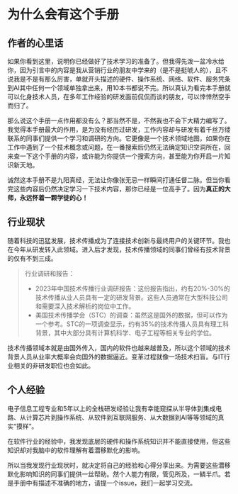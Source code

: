 # 为什么会有这个手册

## 作者的心里话
如果你看到这里，说明你已经做好了技术学习的准备了。但我得先泼一盆冷水给你，因为引言中的内容是我从营销行业的朋友中学来的（是不是挺唬人的），且不说我是不是有那么厉害，单就开头描述的硬件、操作系统、网络、软件、服务凭条到AI其中任何一个领域单独拿出来，用10本书都说不完。所以真认为看完本手册就可以化身技术人员，在多年工作经验的研发面前侃侃而谈的朋友，可以悻悻然空手而归了。

那么说这个手册一点作用都没有么？那当然不是，不然我也不会下大精力编写了。我觉得本手册最大的作用，是为没有经历过研发，工作内容却与研发有着千丝万缕联系的同事们提供一个学习和调研的方向。它更像是一个技术领域地图，如果你在工作中遇到了一个技术概念或问题，在一番搜索后仍然无法确定知识空洞所在，回来查一下这个手册的内容，或许能为你提供一个搜索方向，甚至能为你开启一片知识新天地。

诚然这本手册不是九阳真经，无法让你像张无忌一样瞬间打通任督二脉。但当你看完这些内容后仍然决定学习一下技术内容，那你已经是一位高手了。因为**真正的大师，永远怀着一颗学徒的心！**

## 行业现状
随着科技的迅猛发展，技术传播成为了连接技术创新与最终用户的关键环节。我也在今年从研发转入此领域。进入后才发现，技术传播领域的同事们曾经有技术背景的仅有不到三成。
> 行业调研和报告：
> * 2023年中国技术传播行业调研报告：这份报告指出，约有20%-30%的技术传播从业人员具有一定的研发背景。这些人员通常在大型科技公司和需要深入技术解析的岗位中工作。
> * 美国技术传播学会（STC）的调查：虽然这是国外的数据，但可以作为一个参考。STC的一项调查显示，约有35%的技术传播人员具有理工科背景，其中大部分具有计算机科学、电子工程等相关专业的学位。

技术传播领域本就是由国外传入，国内的软件也越来越普及，所以这个领域的技术背景人员从业率大概率会向国外的数据逼近。变革过程就像一场技术扫盲。与IT行业相关的非研发职位也会如此。

## 个人经验
电子信息工程专业和5年以上的全栈研发经验让我有幸能窥探从半导体到集成电路、从计算芯片到操作系统、从软件到互联网服务、从大数据到AI等等领域的真实“摸样”。

在软件行业的经验中，我发现底层的硬件和操作系统知识并不能直接使用，但这些知识却对我脑中的软件理解有着潜移默化的影响。

所以当我发现行业现状时，就决定将自己的经验和心得分享出来。为需要这些潜移默化影响知识的同事们提供一丝帮助。然个人能力有限，管见所及，一鳞半爪。若是手册中有描述不准确的地方，请提一个issue，我们一起学习交流。

